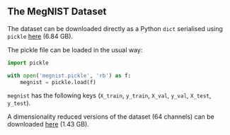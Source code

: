 ## The MegNIST Dataset

The dataset can be downloaded directly as a Python `dict` serialised using `pickle` [here](https://drive.google.com/file/d/1doqjgglgDWIBcy2BUsbwyitDsBc0cqY7/view?usp=sharing) (6.84 GB). 

The pickle file can be loaded in the usual way:
```python
import pickle

with open('megnist.pickle', 'rb') as f:
    megnist = pickle.load(f)
```

`megnist` has the following keys (`X_train`, `y_train`, `X_val`, `y_val`, `X_test`, `y_test`).

A dimensionality reduced versions of the dataset (64 channels) can be downloaded [here](https://drive.google.com/file/d/1J1Fnd1ie5L9ffpRN5os_1vBxzJ3L6PCx/view?usp=sharing) (1.43 GB). 
